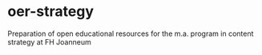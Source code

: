 # oer-strategy
Preparation of open educational resources for the m.a. program in content strategy at FH Joanneum
